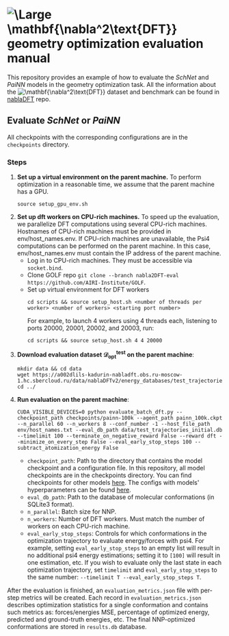 # <img src="https://latex.codecogs.com/svg.image?\huge\mathbf{\nabla^2}\textbf{DFT}" title="\Large \mathbf{\nabla^2\text{DFT}}" /> geometry optimization evaluation manual

This repository provides an example of how to evaluate the _SchNet_ and _PaiNN_ models in the geometry optimization task. All the information about the <img src="https://latex.codecogs.com/svg.image?\mathbf{\nabla^2}\textbf{DFT}" title="\mathbf{\nabla^2\text{DFT}}" /> dataset and benchmark can be found in [nablaDFT](https://github.com/AIRI-Institute/nablaDFT) repo.


## Evaluate _SchNet_ or _PaiNN_
All checkpoints with the corresponding configurations are in the `checkpoints` directory.

### Steps

1. **Set up a virtual environment on the parent machine.**
   To perform optimization in a reasonable time, we assume that the parent machine has a GPU.
   ```
   source setup_gpu_env.sh
   ```
3. **Set up dft workers on CPU-rich machines.** To speed up the evaluation, we parallelize DFT computations using several CPU-rich machines. Hostnames of CPU-rich machines must be provided in env/host_names.env. If CPU-rich machines are unavailable, the Psi4 computations can be performed on the parent machine. In this case, env/host_names.env must contain the IP address of the parent machine.
   - Log in to CPU-rich machines. They must be accessible via `socket.bind`.
   - Clone GOLF repo `git clone --branch nabla2DFT-eval https://github.com/AIRI-Institute/GOLF`.
   - Set up virtual environment for DFT workers
     ```
     cd scripts && source setup_host.sh <number of threads per worker> <number of workers> <starting port number>
     ```
     For example, to launch 4 workers using 4 threads each, listening to ports 20000, 20001, 20002, and 20003, run:
     ```
     cd scripts && source setup_host.sh 4 4 20000
     ```
3. **Download evaluation dataset $\mathcal{D}_{\text{opt}}^{\text{test}}$ on the parent machine**:
     ```
     mkdir data && cd data
     wget https://a002dlils-kadurin-nabladft.obs.ru-moscow-1.hc.sbercloud.ru/data/nablaDFTv2/energy_databases/test_trajectories_initial.db
     cd ../
     ```
4. **Run evaluation on the parent machine**:
   ```
   CUDA_VISIBLE_DEVICES=0 python evaluate_batch_dft.py --checkpoint_path checkpoints/painn-100k --agent_path painn_100k.ckpt --n_parallel 60 --n_workers 8 --conf_number -1 --host_file_path env/host_names.txt --eval_db_path data/test_trajectories_initial.db --timelimit 100 --terminate_on_negative_reward False --reward dft --minimize_on_every_step False --eval_early_stop_steps 100 --subtract_atomization_energy False
   ```
   - `checkpoint_path`: Path to the directory that contains the model checkpoint and a configuration file. In this repository, all model checkpoints are in the checkpoints directory. You can find checkpoints for other models [here](https://github.com/AIRI-Institute/nablaDFT/blob/main/nablaDFT/links/models_checkpoints.json). The configs with models' hyperparameters can be found [here](https://github.com/AIRI-Institute/nablaDFT/tree/main/config/model).
   - `eval_db_path`: Path to the database of molecular conformations (in SQLite3 format). 
   - `n_parallel`: Batch size for NNP.
   - `n_workers`: Number of DFT workers. Must match the number of workers on each CPU-rich machine.
   - `eval_early_stop_steps`: Controls for which conformations in the optimization trajectory to evaluate energy/forces with psi4. For example, setting `eval_early_stop_steps` to an empty list will result in no additional psi4 energy estimations; setting it to `[100]` will result in one estimation, etc. If you wish to evaluate only the last state in each optimization trajectory, set `timelimit` and `eval_early_stop_steps` to the same number: `--timelimit T --eval_early_stop_steps T`.
  
After the evaluation is finished, an `evaluation_metrics.json` file with per-step metrics will be created. Each record in `evaluation_metrics.json` describes optimization statistics for a single conformation and contains such metrics as: forces/energies MSE, percentage of optimized energy, predicted and ground-truth energies, etc. The final NNP-optimized conformations are stored in `results.db` database.
